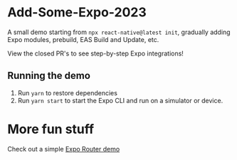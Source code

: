 # Add-Some-Expo-2023
 A small demo starting from `npx react-native@latest init`, gradually adding Expo modules, prebuild, EAS Build and Update, etc.
 
 View the closed PR's to see step-by-step Expo integrations!
 
 ## Running the demo
 1. Run `yarn` to restore dependencies
 2. Run `yarn start` to start the Expo CLI and run on a simulator or device.

# More fun stuff
Check out a simple [Expo Router demo](https://github.com/keith-kurak/simple-expo-router-demo)
